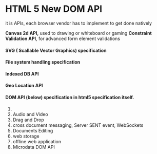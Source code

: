 # HTML 5 New DOM API

it is APIs,  each browser vendor has to implement to get done natively

**Canvas 2d API,** used to drawing or whiteboard or gaming
**Constraint Validation API**, for advanced form element validations

#### SVG \( Scallable Vector Graphics\) specification

#### File system handling specification

#### Indexed DB API

#### Geo Location API

#### DOM API \(below\) specification in html5 specification itself.

1. 
2. Audio and Video
3. Drag and Drop
4. cross document messaging, Server SENT event, WebSockets
5. Documents Editing
6. web storage
7. offline web application
8. Microdata DOM API

